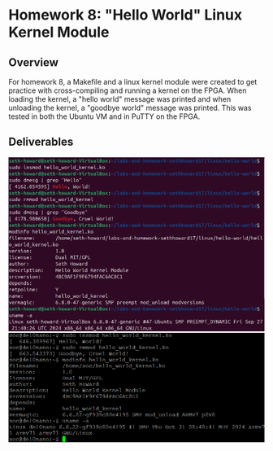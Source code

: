 # Homework 8: "Hello World" Linux Kernel Module

## Overview
For homework 8, a Makefile and a linux kernel module were created to get practice with cross-compiling and running a kernel on the FPGA. When loading the kernel, a "hello world" message was printed and when unloading the kernel, a "goodbye world" message was printed. This was tested in both the Ubuntu VM and in PuTTY on the FPGA.

## Deliverables
![Ubuntu VM Terminal](assets/HW8_Ubuntu1.png)
![PuTTY Terminal](assets/HW8_FPGA.png)